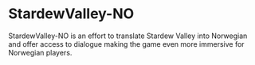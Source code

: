 # StardewValley-NO
StardewValley-NO is an effort to translate Stardew Valley into Norwegian and offer access to dialogue making the game even more immersive for Norwegian players.
